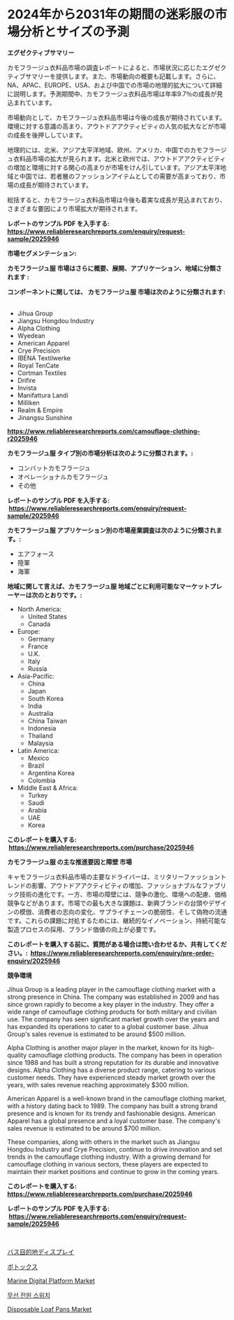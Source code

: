 <p><h1>2024年から2031年の期間の迷彩服の市場分析とサイズの予測</h1></p><p><strong>エグゼクティブサマリー</strong></p>
<p><p>カモフラージュ衣料品市場の調査レポートによると、市場状況に応じたエグゼクティブサマリーを提供します。また、市場動向の概要も記載します。さらに、NA、APAC、EUROPE、USA、および中国での市場の地理的拡大について詳細に説明します。予測期間中、カモフラージュ衣料品市場は年率9.7％の成長が見込まれています。</p><p>市場動向として、カモフラージュ衣料品市場は今後の成長が期待されています。環境に対する意識の高まり、アウトドアアクティビティの人気の拡大などが市場の成長を後押ししています。</p><p>地理的には、北米、アジア太平洋地域、欧州、アメリカ、中国でのカモフラージュ衣料品市場の拡大が見られます。北米と欧州では、アウトドアアクティビティの増加と環境に対する関心の高まりが市場をけん引しています。アジア太平洋地域と中国では、若者層のファッションアイテムとしての需要が高まっており、市場の成長が期待されています。</p><p>総括すると、カモフラージュ衣料品市場は今後も着実な成長が見込まれており、さまざまな要因により市場拡大が期待されます。</p></p>
<p><strong>レポートのサンプル PDF を入手する: <a href="https://www.reliableresearchreports.com/enquiry/request-sample/2025946">https://www.reliableresearchreports.com/enquiry/request-sample/2025946</a></strong></p>
<p><strong>市場セグメンテーション:</strong></p>
<p><strong> カモフラージュ服 市場はさらに概要、展開、アプリケーション、地域に分類されます :</strong></p>
<p><strong>コンポーネントに関しては、 カモフラージュ服 市場は次のように分類されます: &nbsp;</strong></p>
<p><ul><li>Jihua Group</li><li>Jiangsu Hongdou Industry</li><li>Alpha Clothing</li><li>Wyedean</li><li>American Apparel</li><li>Crye Precision</li><li>IBENA Textilwerke</li><li>Royal TenCate</li><li>Cortman Textiles</li><li>Drifire</li><li>Invista</li><li>Manifattura Landi</li><li>Milliken</li><li>Realm & Empire</li><li>Jinangsu Sunshine</li></ul></p>
<p><strong><a href="https://www.reliableresearchreports.com/camouflage-clothing-r2025946">https://www.reliableresearchreports.com/camouflage-clothing-r2025946</a></strong></p>
<p><strong> カモフラージュ服 タイプ別の市場分析は次のように分類されます。:</strong></p>
<p><ul><li>コンバットカモフラージュ</li><li>オペレーショナルカモフラージュ</li><li>その他</li></ul></p>
<p><strong>レポートのサンプル PDF を入手する: &nbsp;<a href="https://www.reliableresearchreports.com/enquiry/request-sample/2025946">https://www.reliableresearchreports.com/enquiry/request-sample/2025946</a></strong></p>
<p><strong> カモフラージュ服 アプリケーション別の市場産業調査は次のように分類されます。:</strong></p>
<p><ul><li>エアフォース</li><li>陸軍</li><li>海軍</li></ul></p>
<p><strong>地域に関して言えば、カモフラージュ服 地域ごとに利用可能なマーケットプレーヤーは次のとおりです。:</strong></p>
<p><ul>
    <li>
        North America:
        <ul>
            <li>United States</li>
            <li>Canada</li>
        </ul>
    </li>
    <li>
        Europe:
        <ul>
            <li>Germany</li>
            <li>France</li>
            <li>U.K.</li>
            <li>Italy</li>
            <li>Russia</li>
        </ul>
    </li>
    <li>
        Asia-Pacific:
        <ul>
            <li>China</li>
            <li>Japan</li>
            <li>South Korea</li>
            <li>India</li>
            <li>Australia</li>
            <li>China Taiwan</li>
            <li>Indonesia</li>
            <li>Thailand</li>
            <li>Malaysia</li>
        </ul>
    </li>
    <li>
        Latin America:
        <ul>
            <li>Mexico</li>
            <li>Brazil</li>
            <li>Argentina Korea</li>
            <li>Colombia</li>
        </ul>
    </li>
    <li>
        Middle East & Africa:
        <ul>
            <li>Turkey</li>
            <li>Saudi</li>
            <li>Arabia</li>
            <li>UAE</li>
            <li>Korea</li>
        </ul>
    </li>
    </ul></p>
<p><strong>このレポートを購入する: &nbsp;<a href="https://www.reliableresearchreports.com/purchase/2025946">https://www.reliableresearchreports.com/purchase/2025946</a></strong></p>
<p><strong>カモフラージュ服 の主な推進要因と障壁 市場</strong></p>
<p><p>キャモフラージュ衣料品市場の主要なドライバーは、ミリタリーファッショントレンドの影響、アウトドアアクティビティの増加、ファッショナブルなファブリック技術の進化です。一方、市場の障壁には、競争の激化、環境への配慮、価格競争などがあります。市場での最も大きな課題は、新興ブランドの台頭やデザインの模倣、消費者の志向の変化、サプライチェーンの脆弱性、そして偽物の流通です。これらの課題に対処するためには、継続的なイノベーション、持続可能な製造プロセスの採用、ブランド価値の向上が必要です。</p></p>
<p><strong>このレポートを購入する前に、質問がある場合は問い合わせるか、共有してください。:&nbsp; <a href="https://www.reliableresearchreports.com/enquiry/pre-order-enquiry/2025946">https://www.reliableresearchreports.com/enquiry/pre-order-enquiry/2025946</a></strong></p>
<p><strong>競争環境</strong></p>
<p><p>Jihua Group is a leading player in the camouflage clothing market with a strong presence in China. The company was established in 2009 and has since grown rapidly to become a key player in the industry. They offer a wide range of camouflage clothing products for both military and civilian use. The company has seen significant market growth over the years and has expanded its operations to cater to a global customer base. Jihua Group's sales revenue is estimated to be around $500 million.</p><p>Alpha Clothing is another major player in the market, known for its high-quality camouflage clothing products. The company has been in operation since 1988 and has built a strong reputation for its durable and innovative designs. Alpha Clothing has a diverse product range, catering to various customer needs. They have experienced steady market growth over the years, with sales revenue reaching approximately $300 million.</p><p>American Apparel is a well-known brand in the camouflage clothing market, with a history dating back to 1989. The company has built a strong brand presence and is known for its trendy and fashionable designs. American Apparel has a global presence and a loyal customer base. The company's sales revenue is estimated to be around $700 million.</p><p>These companies, along with others in the market such as Jiangsu Hongdou Industry and Crye Precision, continue to drive innovation and set trends in the camouflage clothing industry. With a growing demand for camouflage clothing in various sectors, these players are expected to maintain their market positions and continue to grow in the coming years.</p></p>
<p><strong>このレポートを購入する: &nbsp; <a href="https://www.reliableresearchreports.com/purchase/2025946">https://www.reliableresearchreports.com/purchase/2025946</a></strong></p>
<p><strong>レポートのサンプル PDF を入手する: &nbsp;<a href="https://www.reliableresearchreports.com/enquiry/request-sample/2025946">https://www.reliableresearchreports.com/enquiry/request-sample/2025946</a></strong><strong></strong></p>
<p>&nbsp;</p>
<p><p><a href="https://github.com/roulaayoub-saad/Market-Research-Report-List-1/blob/main/425352662185.md">バス目的地ディスプレイ</a></p><p><a href="https://github.com/zjkmgcs938405/Market-Research-Report-List-2/blob/main/159301962184.md">ボトックス</a></p><p><a href="https://github.com/lataunyatinikmelvin59ilbd0dv/Market-Research-Report-List-2/blob/main/marine-digital-platform-market.md">Marine Digital Platform Market</a></p><p><a href="https://github.com/rcabello548/Market-Research-Report-List-1/blob/main/371547961522.md">무선 전원 스위치</a></p><p><a href="https://www.linkedin.com/pulse/disposable-loaf-pans-market-size-reveals-best-marketing-channels-vi6qe?trackingId=SIPsbtm%2Bl7D%2FKGgm3fojIw%3D%3D">Disposable Loaf Pans Market</a></p></p>